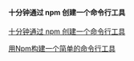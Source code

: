 #### 十分钟通过 npm 创建一个命令行工具

[十分钟通过 npm 创建一个命令行工具](https://juejin.im/post/5c583a8fe51d457fd77b1284)

[用Npm构建一个简单的命令行工具](https://blog.csdn.net/u013243347/article/details/79530156)